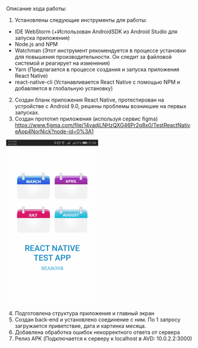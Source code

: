 Описание хода работы:
1) Установлены следующие инструменты для работы:
- IDE WebStorm (+Использован AndroidSDK из Android Studio для запуска приложения)
- Node.js and NPM
- Watchman (Этот инструмент рекомендуется в процессе установки для повышения производительности. Он следит за файловой системой и реагирует на изменения)
- Yarn (Предлагается в процессе создания и запуска приложения React Native)
- react-native-cli (Устанавливается React Native c помощью NPM и добавляется в глобальную установку)
2) Создан бланк приложения React Native, протестирован на устройстве с Android 9.0, решены проблемы возникшие на первых запусках.
3) Создан прототип приложения (используя сервис figma) https://www.figma.com/file/14vadjLNHzQXG46Pr2g8x0/TestReactNativeApp4NorNick?node-id=0%3A1

![Screenshot](gitHubResources/prototype.gif)

4) Подготовлена структура приложения и главный экран
5) Создан back-end и установлено соединение с ним. По 1 запросу загружается приветствие, дата и картинка месяца.
6) Добавлена обработка ошибок некорректного ответа от сервера
7) Релиз APK (Подключается к серверу к localhost в AVD: 10.0.2.2:3000)
